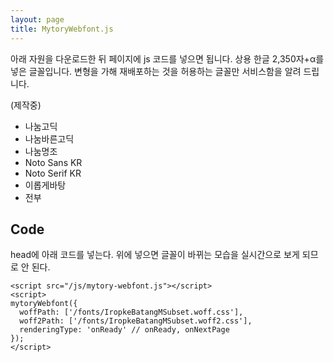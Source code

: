 ```yaml
---
layout: page
title: MytoryWebfont.js
---
```


아래 자원을 다운로드한 뒤 페이지에 js 코드를 넣으면 됩니다. 상용 한글 2,350자+&alpha;를 넣은 글꼴입니다. 변형을 가해 재배포하는 것을 허용하는 글꼴만 서비스함을 알려 드립니다. 

(제작중)

- 나눔고딕
- 나눔바른고딕
- 나눔명조
- Noto Sans KR
- Noto Serif KR
- 이롭게바탕
- 전부


## Code

head에 아래 코드를 넣는다. </body>위에 넣으면 글꼴이 바뀌는 모습을 실시간으로 보게 되므로 안 된다.

~~~
<script src="/js/mytory-webfont.js"></script>
<script>
mytoryWebfont({
  woffPath: ['/fonts/IropkeBatangMSubset.woff.css'],
  woff2Path: ['/fonts/IropkeBatangMSubset.woff2.css'],
  renderingType: 'onReady' // onReady, onNextPage
});
</script>
~~~
